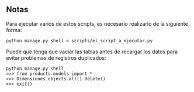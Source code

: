 ## Notas

Para ejecutar varios de estos scripts, es necesario realizarlo de la
siguiente forma:

	python manage.py shell < scripts/el_script_a_ejecutar.py

Puede que tenga que vaciar las tablas antes de recargar los datos para
evitar problemas de registros duplicados:

	python manage.py shell
	>>> from products.models import *
	>>> Dimensiones.objects.all().delete()
	>>> exit()
